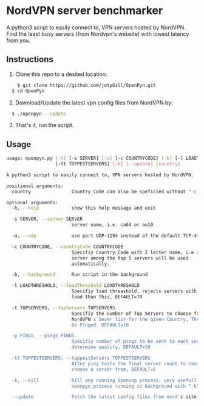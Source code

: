 # NordVPN server benchmarker
A python3 script to easily connect to, VPN servers hosted by NordVPN. Find the least busy servers (from Nordvpn's website) with lowest latency from you.

## Instructions
1. Clone this repo to a desited location:
``` bash
	$ git clone https://github.com/jotyGill/OpenPyn.git
  $ cd OpenPyn
```
2. Download/Update the latest vpn config files from NordVPN by:
``` bash
  $ ./openpyn --update
```
3. That's it, run the script.

## Usage
``` bash
usage: openpyn.py [-h] [-s SERVER] [-u] [-c COUNTRYCODE] [-b] [-l LOADTHRESHOLD] [-t TOPSERVERS] [-p PINGS]
                  [-tt TOPPESTSERVERS] [-k] [--update] [country]

A python3 script to easily connect to, VPN servers hosted by NordVPN.

positional arguments:
  country               Country Code can also be speficied without "-c," i.em"./openpyn.py au"

optional arguments:
  -h, --help            show this help message and exit

  -s SERVER, --server SERVER
                        server name, i.e. ca64 or au10

  -u, --udp             use port UDP-1194 instead of the default TCP-443

  -c COUNTRYCODE, --countryCode COUNTRYCODE
                        Specifiy Country Code with 2 letter name, i.e au, A
                        server among the top 5 servers will be used
                        automatically.

  -b, --background      Run script in the background

  -l LOADTHRESHOLD, --loadThreshold LOADTHRESHOLD
                        Specifiy load threashold, rejects servers with more
                        load than this, DEFAULT=70

  -t TOPSERVERS, --topServers TOPSERVERS
                        Specifiy the number of Top Servers to choose from the
                        NordVPN's Sever list for the given Country, These will
                        be Pinged. DEFAULT=10

  -p PINGS, --pings PINGS
                        Specifiy number of pings to be sent to each server to
                        determine quality, DEFAULT=10

  -tt TOPPESTSERVERS, --toppestServers TOPPESTSERVERS
                        After ping tests the final server count to randomly
                        choose a server from, DEFAULT=5

  -k, --kill            Kill any running Openvnp process, very usefull to kill
                        openpyn process running in background with "-b" switch

  --update              Fetch the latest config files from nord's site
  ```
